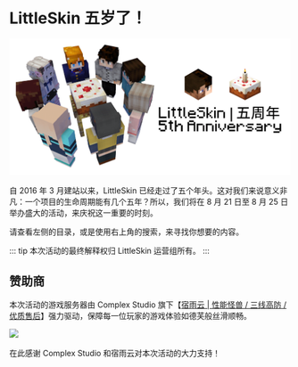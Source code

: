 # LittleSkin 五岁了！

![banner](./assets/banner.png)

自 2016 年 3 月建站以来，LittleSkin 已经走过了五个年头。这对我们来说意义非凡：一个项目的生命周期能有几个五年？所以，我们将在 8 月 21 日至 8 月 25 日举办盛大的活动，来庆祝这一重要的时刻。

请查看左侧的目录，或是使用右上角的搜索，来寻找你想要的内容。

::: tip
本次活动的最终解释权归 LittleSkin 运营组所有。
:::

## 赞助商

本次活动的游戏服务器由 Complex Studio 旗下【[宿雨云 | 性能怪兽 / 三线高防 / 优质售后](https://www.mcbbs.net/thread-1210568-1-1.html)】强力驱动，保障每一位玩家的游戏体验如德芙般丝滑顺畅。

[![](https://ns.complexstudio.net/uploads/images/2021-06-15/01e4d6c66d470246b791fe20fec4444e.png)](https://www.mcbbs.net/thread-1210568-1-1.html)

在此感谢 Complex Studio 和宿雨云对本次活动的大力支持！


